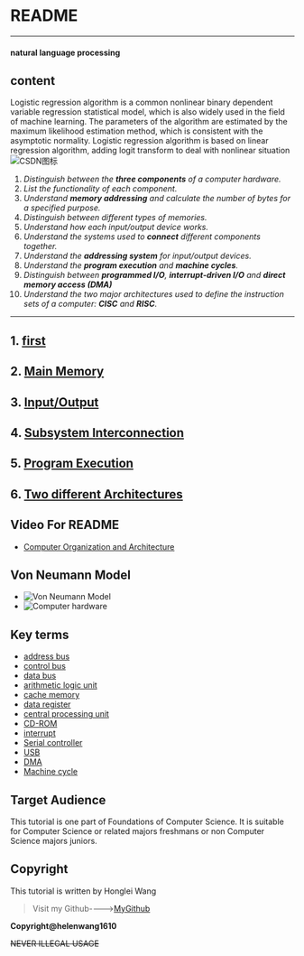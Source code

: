 # **README**

---

#### natural language processing

## content

Logistic regression algorithm is a common nonlinear binary dependent variable regression statistical model, which is also widely used in the field of machine learning. The parameters of the algorithm are estimated by the maximum likelihood estimation method, which is consistent with the asymptotic normality. Logistic regression algorithm is based on linear regression algorithm, adding logit transform to deal with nonlinear situation
![CSDN图标](https://tse1-mm.cn.bing.net/th/id/OIP.wGhzipcD515xv91ZN-2PZQHaDt?pid=ImgDet&rs=1 "CSDN图标")

1. *Distinguish between the **three components** of a computer hardware.*
2. *List the functionality of each component.*
3. *Understand **memory addressing** and calculate the number  of  bytes for a specified purpose.*
4. *Distinguish between different types of memories.*
5. *Understand how each input/output device works.*
6. *Understand the systems used to **connect** different components together.*
7. *Understand the **addressing system** for input/output devices.*
8. *Understand the **program execution** and **machine cycles**.*
9. *Distinguish between **programmed I/O**, **interrupt-driven I/O** and **direct memory access (DMA)***
10. *Understand the two major architectures used to define
the instruction sets of  a computer: **CISC** and **RISC**.*

---

## 1. [first](first.md)

## 2. [Main Memory](memory.md)

## 3. [Input/Output](IO.md)

## 4. [Subsystem Interconnection](subsystem.md)

## 5. [Program Execution](execution.md)

## 6. [Two different Architectures](CISC_RISC.md)

## **Video For README**

* [Computer Organization and Architecture](https://www.youtube.com/watch?v=t6_yhVTDfUE)

## **Von Neumann Model**

+ ![Von Neumann Model](Von_Neumann_Model.gif)
+ ![Computer hardware](Computer_hardware.jpg)

## **Key terms**

+ [address bus](https://en.wikipedia.org/wiki/Address_bus)
+ [control bus](https://en.wikipedia.org/wiki/Control_bus)
+ [data bus](https://en.wikipedia.org/wiki/Databus)
+ [arithmetic logic unit](https://en.wikipedia.org/wiki/Arithmetic_logic_unit)
+ [cache memory](https://en.wikipedia.org/wiki/CPU_cache)
+ [data register](https://en.wikipedia.org/wiki/Memory_buffer_register)
+ [central processing unit](https://en.wikipedia.org/wiki/Central_processing_unit)
+ [CD-ROM](https://en.wikipedia.org/wiki/CD-ROM)
+ [interrupt](https://en.wikipedia.org/wiki/Interrupt)
+ [Serial controller](https://en.wikipedia.org/w/index.php?title=Serial_Communication_Controller&redirect=no)
+ [USB](https://en.wikipedia.org/wiki/USB)
+ [DMA](https://en.wikipedia.org/wiki/DMA)
+ [Machine cycle](https://en.wikipedia.org/wiki/Instruction_cycle)

## **Target Audience**

This tutorial is one part of Foundations of Computer Science. It is suitable for Computer Science or related majors freshmans or non Computer Science majors  juniors.

## **Copyright**

This tutorial is written by Honglei Wang

> Visit my Github---->[MyGithub](https://github.com/helenwang1610)

**Copyright@helenwang1610**

~~NEVER ILLEGAL USAGE~~
